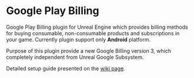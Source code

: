 # Google Play Billing
Google Play Billing plugin for Unreal Engine which provides billing methods for buying consumable, non-consumable products and subscriptions in your game. Currently plugin support only **Android** platform. 

Purpose of this plugin provide a new Google Billing version 3, which completely independent from Unreal Google Subsystem.

Detailed setup guide presented on the [wiki page](https://github.com/kulichin/UnrealGooglePlayBilling/wiki).
